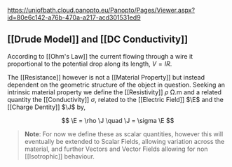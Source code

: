 https://uniofbath.cloud.panopto.eu/Panopto/Pages/Viewer.aspx?id=80e6c142-a76b-470a-a217-acd301531ed9

## [[Drude Model]] and [[DC Conductivity]]

 According to [[Ohm's Law]] the current flowing through a wire it proportional to the potential drop along its length, $V = IR$.
 
The [[Resistance]] however is not a [[Material Property]] but instead dependent on the geometric structure of the object in question. Seeking an intrinsic material property we define the [[Resistivity]] $\rho~\mathrm{\Omega.m}$ and a related quantity the [[Conductivity]]  $\sigma$, related to the [[Electric Field]] $\E$ and the [[Charge Dentity]] $\J$ by,

$$
\E = \rho \J \quad \J = \sigma \E
$$

> **Note**: For now we define these as scalar quantities, however this will eventually be extended to Scalar Fields, allowing variation across the material, and further Vectors and Vector Fields allowing for non [[Isotrophic]] behaviour.

